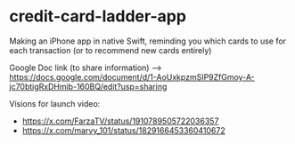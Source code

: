# credit-card-ladder-app
Making an iPhone app in native Swift, reminding you which cards to use for each transaction (or to recommend new cards entirely)

Google Doc link (to share information) --> https://docs.google.com/document/d/1-AoUxkpzmSIP9ZfGmoy-A-jc70btigRxDHmib-160BQ/edit?usp=sharing

Visions for launch video: 
- https://x.com/FarzaTV/status/1910789505722036357
- https://x.com/marvy_101/status/1829166453360410672
